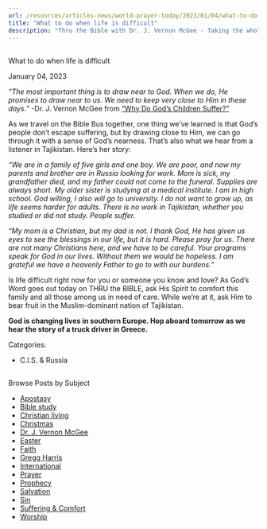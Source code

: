 ```yaml
---
url: /resources/articles-news/world-prayer-today/2023/01/04/what-to-do-when-life-is-difficult
title: "What to do when life is difficult"
description: "Thru the Bible with Dr. J. Vernon McGee - Taking the whole Word to the whole world"
---
```







## 
 What to do when life is difficult


January 04, 2023
![]()




*“The most important thing is to draw near to God. When we do, He promises to draw near to us. We need to keep very close to Him in these days.”* -Dr. J. Vernon McGee from [“Why Do God’s Children Suffer?”](/docs/default-source/Booklets/ttb_why-do-god-39-s-children-suffer.pdf?sfvrsn=79ff1e16_2) 

As we travel on the Bible Bus together, one thing we’ve learned is that God’s people don’t escape suffering, but by drawing close to Him, we can go through it with a sense of God’s nearness. That’s also what we hear from a listener in Tajikistan. Here’s her story:

*“We are in a family of five girls and one boy. We are poor, and now my parents and brother are in Russia looking for work. Mom is sick, my grandfather died, and my father could not come to the funeral. Supplies are always short. My older sister is studying at a medical institute. I am in high school. God willing, I also will go to university. I do not want to grow up, as life seems harder for adults. There is no work in Tajikistan, whether you studied or did not study. People suffer.* 

*“My mom is a Christian, but my dad is not. I thank God, He has given us eyes to see the blessings in our life, but it is hard. Please pray for us. There are not many Christians here, and we have to be careful. Your programs speak for God in our lives. Without them we would be hopeless. I am grateful we have a heavenly Father to go to with our burdens.”*

Is life difficult right now for you or someone you know and love? As God’s Word goes out today on THRU the BIBLE, ask His Spirit to comfort this family and all those among us in need of care. While we’re at it, ask Him to bear fruit in the Muslim-dominant nation of Tajikistan. 

**God is changing lives in southern Europe. Hop aboard tomorrow as we hear the story of a truck driver in Greece.**



Categories: 


* C.I.S. & Russia









## 
 Browse Posts by Subject


* [Apostasy](/resources/articles-news/-in-tags/tags/Apostasy)
* [Bible study](/resources/articles-news/-in-tags/tags/Bible-study)
* [Christian living](/resources/articles-news/-in-tags/tags/Christian-living)
* [Christmas](/resources/articles-news/-in-tags/tags/Christmas)
* [Dr. J. Vernon McGee](/resources/articles-news/-in-tags/tags/Dr-J-Vernon-McGee)
* [Easter](/resources/articles-news/-in-tags/tags/easter)
* [Faith](/resources/articles-news/-in-tags/tags/Faith)
* [Gregg Harris](/resources/articles-news/-in-tags/tags/Gregg-Harris)
* [International](/resources/articles-news/-in-tags/tags/International)
* [Prayer](/resources/articles-news/-in-tags/tags/prayer)
* [Prophecy](/resources/articles-news/-in-tags/tags/Prophecy)
* [Salvation](/resources/articles-news/-in-tags/tags/Salvation)
* [Sin](/resources/articles-news/-in-tags/tags/sin)
* [Suffering & Comfort](/resources/articles-news/-in-tags/tags/Suffering-Comfort)
* [Worship](/resources/articles-news/-in-tags/tags/worship)






